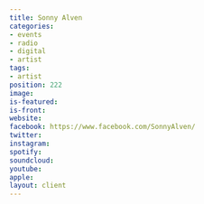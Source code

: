 ```yaml
---
title: Sonny Alven
categories:
- events
- radio
- digital
- artist
tags:
- artist
position: 222
image: 
is-featured: 
is-front: 
website: 
facebook: https://www.facebook.com/SonnyAlven/
twitter: 
instagram: 
spotify: 
soundcloud: 
youtube: 
apple: 
layout: client
---
```


